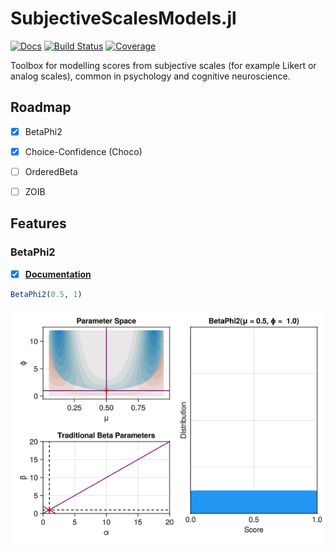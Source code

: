 # SubjectiveScalesModels.jl

[![Docs](https://img.shields.io/badge/docs-latest-blue.svg)](https://DominiqueMakowski.github.io/SubjectiveScalesModels.jl/)
[![Build Status](https://github.com/DominiqueMakowski/SubjectiveScalesModels.jl/actions/workflows/CI.yml/badge.svg?branch=main)](https://github.com/DominiqueMakowski/SubjectiveScalesModels.jl/actions/workflows/CI.yml?query=branch%3Amain)
[![Coverage](https://codecov.io/gh/DominiqueMakowski/SubjectiveScalesModels.jl/branch/main/graph/badge.svg)](https://codecov.io/gh/DominiqueMakowski/SubjectiveScalesModels.jl)


Toolbox for modelling scores from subjective scales (for example Likert or analog scales), common in psychology and cognitive neuroscience.

## Roadmap

- [x] BetaPhi2
- [x] Choice-Confidence (Choco)
- [ ] OrderedBeta
- [ ] ZOIB


## Features

### BetaPhi2

- [x] [**Documentation**](https://dominiquemakowski.github.io/SubjectiveScalesModels.jl/dev/BetaPhi2/)

```julia
BetaPhi2(0.5, 1)
```

![](https://github.com/DominiqueMakowski/SubjectiveScalesModels.jl/blob/main/docs/img/animation_BetaPhi2.gif?raw=true)




